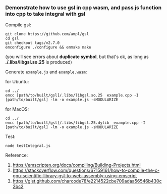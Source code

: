 ### Demonstrate how to use gsl in cpp wasm, and pass js function into cpp to take integral with gsl


Compile gsl:
```
git clone https://github.com/ampl/gsl
cd gsl
git checkout tags/v2.7.0
emconfigure ./configure && emmake make 
```
(you will see errors about **duplicate symbol**, but that's ok, as long as **./.libs/libgsl.so.25** is produced)

Generate `example.js` and `example.wasm`:

for Ubuntu:
```
cd ../
emcc [path/to/built/gsl]/.libs/libgsl.so.25  example.cpp -I [path/to/built/gsl] -lm -o example.js -sMODULARIZE
```

for MacOS:
```
cd ../
emcc [path/to/built/gsl]/.libs/libgsl.25.dylib  example.cpp -I [path/to/built/gsl] -lm -o example.js -sMODULARIZE
```

Test:

```
node testIntegral.js
```



Reference:
1. https://emscripten.org/docs/compiling/Building-Projects.html
2. https://stackoverflow.com/questions/67159161/how-to-compile-the-c-gnu-scientific-library-gsl-to-web-assembly-using-emscript
3. https://gist.github.com/charcode78/e2214522cbe709adaa56546b430c2bc2 

